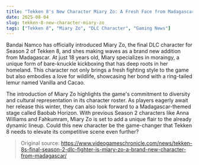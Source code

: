 ```yaml
---
title: "Tekken 8's New Character Miary Zo: A Fresh Face from Madagascar"
date: 2025-08-04
slug: tekken-8-new-character-miary-zo
tags: ["Tekken 8", "Miary Zo", "DLC Character", "Gaming News"]
---
```

Bandai Namco has officially introduced Miary Zo, the final DLC character for Season 2 of Tekken 8, and shes making waves as a brand new addition from Madagascar. At just 18 years old, Miary specializes in moraingy, a unique form of bare-knuckle kickboxing that has deep roots in her homeland. This character not only brings a fresh fighting style to the game but also embodies a love for wildlife, showcasing her bond with a ring-tailed lemur named Vanilla and Cacao.

The introduction of Miary Zo highlights the game's commitment to diversity and cultural representation in its character roster. As players eagerly await her release this winter, they can also look forward to a Madagascar-themed stage called Baobab Horizon. With previous Season 2 characters like Anna Williams and Fahkumram, Miary Zo is set to add a unique flair to the already dynamic lineup. Could this new character be the game-changer that Tekken 8 needs to elevate its competitive scene even further?

> Original source: https://www.videogameschronicle.com/news/tekken-8s-final-season-2-dlc-fighter-is-miary-zo-a-brand-new-character-from-madagascar/